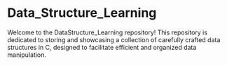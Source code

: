 # Data_Structure_Learning
Welcome to the DataStructure_Learning repository! This repository is dedicated to storing and showcasing a collection of carefully crafted data structures in C, designed to facilitate efficient and organized data manipulation.
